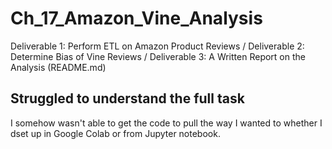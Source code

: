 # Ch_17_Amazon_Vine_Analysis
Deliverable 1: Perform ETL on Amazon Product Reviews / Deliverable 2: Determine Bias of Vine Reviews / Deliverable 3: A Written Report on the Analysis (README.md)

## Struggled to understand the full task
I somehow wasn't able to get the code to pull the way I wanted to whether I dset up in Google Colab or from Jupyter notebook.
